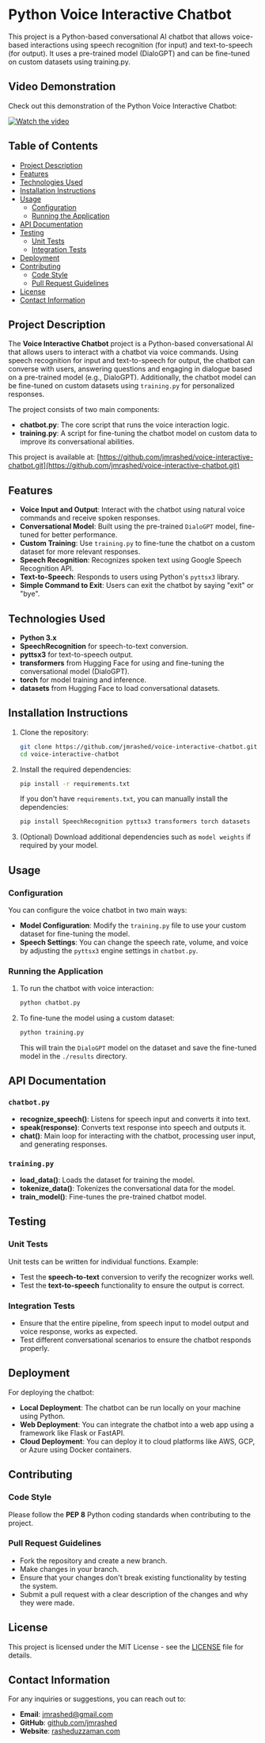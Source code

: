 # Python Voice Interactive Chatbot
This project is a Python-based conversational AI chatbot that allows voice-based interactions using speech recognition (for input) and text-to-speech (for output). It uses a pre-trained model (DialoGPT) and can be fine-tuned on custom datasets using training.py.



## Video Demonstration

Check out this demonstration of the Python Voice Interactive Chatbot:

[![Watch the video](https://img.youtube.com/vi/4CSBaI247H0/0.jpg)](https://youtu.be/4CSBaI247H0)

## Table of Contents
- [Project Description](#project-description)
- [Features](#features)
- [Technologies Used](#technologies-used)
- [Installation Instructions](#installation-instructions)
- [Usage](#usage)
  - [Configuration](#configuration)
  - [Running the Application](#running-the-application)
- [API Documentation](#api-documentation)
- [Testing](#testing)
  - [Unit Tests](#unit-tests)
  - [Integration Tests](#integration-tests)
- [Deployment](#deployment)
- [Contributing](#contributing)
  - [Code Style](#code-style)
  - [Pull Request Guidelines](#pull-request-guidelines)
- [License](#license)
- [Contact Information](#contact-information)

## Project Description

The **Voice Interactive Chatbot** project is a Python-based conversational AI that allows users to interact with a chatbot via voice commands. Using speech recognition for input and text-to-speech for output, the chatbot can converse with users, answering questions and engaging in dialogue based on a pre-trained model (e.g., DialoGPT). Additionally, the chatbot model can be fine-tuned on custom datasets using `training.py` for personalized responses.

The project consists of two main components:
- **chatbot.py**: The core script that runs the voice interaction logic.
- **training.py**: A script for fine-tuning the chatbot model on custom data to improve its conversational abilities.

This project is available at: [https://github.com/jmrashed/voice-interactive-chatbot.git](https://github.com/jmrashed/voice-interactive-chatbot.git)

## Features

- **Voice Input and Output**: Interact with the chatbot using natural voice commands and receive spoken responses.
- **Conversational Model**: Built using the pre-trained `DialoGPT` model, fine-tuned for better performance.
- **Custom Training**: Use `training.py` to fine-tune the chatbot on a custom dataset for more relevant responses.
- **Speech Recognition**: Recognizes spoken text using Google Speech Recognition API.
- **Text-to-Speech**: Responds to users using Python's `pyttsx3` library.
- **Simple Command to Exit**: Users can exit the chatbot by saying "exit" or "bye".

## Technologies Used

- **Python 3.x**
- **SpeechRecognition** for speech-to-text conversion.
- **pyttsx3** for text-to-speech output.
- **transformers** from Hugging Face for using and fine-tuning the conversational model (DialoGPT).
- **torch** for model training and inference.
- **datasets** from Hugging Face to load conversational datasets.

## Installation Instructions

1. Clone the repository:
   ```bash
   git clone https://github.com/jmrashed/voice-interactive-chatbot.git
   cd voice-interactive-chatbot
   ```

2. Install the required dependencies:
   ```bash
   pip install -r requirements.txt
   ```

   If you don't have `requirements.txt`, you can manually install the dependencies:
   ```bash
   pip install SpeechRecognition pyttsx3 transformers torch datasets
   ```

3. (Optional) Download additional dependencies such as `model weights` if required by your model.

## Usage

### Configuration

You can configure the voice chatbot in two main ways:

- **Model Configuration**: Modify the `training.py` file to use your custom dataset for fine-tuning the model.
- **Speech Settings**: You can change the speech rate, volume, and voice by adjusting the `pyttsx3` engine settings in `chatbot.py`.

### Running the Application

1. To run the chatbot with voice interaction:
   ```bash
   python chatbot.py
   ```

2. To fine-tune the model using a custom dataset:
   ```bash
   python training.py
   ```

   This will train the `DialoGPT` model on the dataset and save the fine-tuned model in the `./results` directory.

## API Documentation

### `chatbot.py`
- **recognize_speech()**: Listens for speech input and converts it into text.
- **speak(response)**: Converts text response into speech and outputs it.
- **chat()**: Main loop for interacting with the chatbot, processing user input, and generating responses.

### `training.py`
- **load_data()**: Loads the dataset for training the model.
- **tokenize_data()**: Tokenizes the conversational data for the model.
- **train_model()**: Fine-tunes the pre-trained chatbot model.

## Testing

### Unit Tests

Unit tests can be written for individual functions. Example:

- Test the **speech-to-text** conversion to verify the recognizer works well.
- Test the **text-to-speech** functionality to ensure the output is correct.

### Integration Tests

- Ensure that the entire pipeline, from speech input to model output and voice response, works as expected.
- Test different conversational scenarios to ensure the chatbot responds properly.

## Deployment

For deploying the chatbot:
- **Local Deployment**: The chatbot can be run locally on your machine using Python.
- **Web Deployment**: You can integrate the chatbot into a web app using a framework like Flask or FastAPI.
- **Cloud Deployment**: You can deploy it to cloud platforms like AWS, GCP, or Azure using Docker containers.

## Contributing

### Code Style

Please follow the **PEP 8** Python coding standards when contributing to the project.

### Pull Request Guidelines

- Fork the repository and create a new branch.
- Make changes in your branch.
- Ensure that your changes don't break existing functionality by testing the system.
- Submit a pull request with a clear description of the changes and why they were made.

## License

This project is licensed under the MIT License - see the [LICENSE](LICENSE) file for details.

## Contact Information

For any inquiries or suggestions, you can reach out to:
- **Email**: jmrashed@gmail.com
- **GitHub**: [github.com/jmrashed](https://github.com/jmrashed)
- **Website**: [rasheduzzaman.com](https://rasheduzzaman.com) 
